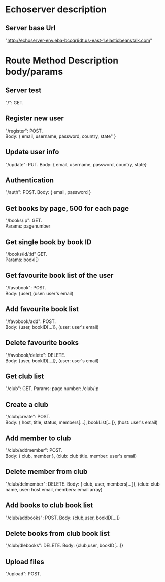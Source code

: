 # Echoserver description

## Server base Url

"http://echoserver-env.eba-bccqr6dt.us-east-1.elasticbeanstalk.com"

# Route Method Description body/params

## Server test

"/": GET.

## Register new user

"/register": POST.  
Body: { email, username, password, country, state" }

## Update user info

"/update": PUT.
Body: { email, username, password, country, state}

## Authentication

"/auth": POST.
Body: { email, password }

## Get books by page, 500 for each page

"/books/:p": GET.  
Params: pagenumber

## Get single book by book ID

"/books/id/:id" GET.  
Params: bookID

## Get favourite book list of the user

"/favobook": POST.  
Body: {user},(user: user's email)

## Add favourite book list

"/favobook/add": POST.  
Body: {user, bookID[...]}, (user: user's email)

## Delete favourite books

"/favobook/delete": DELETE.  
Body: {user, bookID[...]}, (user: user's email)

## Get club list

"/club": GET.
Params: page number: /club/:p

## Create a club

"/club/create": POST.  
Body: { host, title, status, members[...], bookList[...]}, (host: user's email)

## Add member to club

"/club/addmember": POST.  
Body: { club, member }, (club: club title. member: user's email)

## Delete member from club

"/club/delmember": DELETE.
Body: { club, user, members[...]}, (club: club name, user: host email, members: email array)

## Add books to club book list

"/club/addbooks": POST.
Body: {club,user, bookID[...]}

## Delete books from club book list

"/club/dlebooks": DELETE.
Body: {club,user, bookID[...]}

## Upload files

"/upload": POST.
